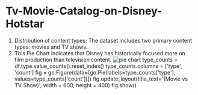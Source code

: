 # Tv-Movie-Catalog-on-Disney-Hotstar

1. Distribution of content types; The dataset includes two primary content types: movies and TV shows.
2. This Pie Chart indicates that Disney has historically focused more on film production than television content.
![pie chart](https://github.com/user-attachments/assets/ee6404b7-cd89-4a2a-9d9b-d4666c58a5c1)
type_counts = df.type.value_counts().reset_index()
type_counts.columns = ['type', 'count']
fig = go.Figure(data=[go.Pie(labels=type_counts['type'], values=type_counts['count'])])
fig.update_layout(title_text='(Movie vs TV Show)', width = 600, height = 400)
fig.show()
